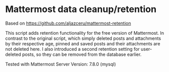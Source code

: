 # Mattermost data cleanup/retention
Based on https://github.com/aljazceru/mattermost-retention

This script adds retention functionality for the free version of Mattermost. In contrast to the original script, which simply deleted posts and attachments by their respective age, pinned and saved posts and their attachments are not deleted here. I also introduced a second retention setting for user-deleted posts, so they can be removed from the database earlier.

Tested with Mattermost Server Version: 7.8.0 (mysql)
